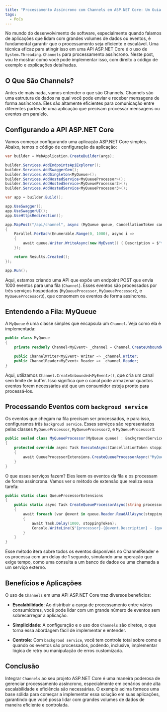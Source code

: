 ```yaml
---
title: "Processamento Assíncrono com Channels em ASP.NET Core: Um Guia Passo a Passo"
tags:
  - PoCs
---
```


No mundo do desenvolvimento de software, especialmente quando falamos de aplicações que lidam com grandes volumes de dados ou eventos, é fundamental garantir que o processamento seja eficiente e escalável. Uma técnica eficaz para atingir isso em uma API ASP.NET Core é o uso de `System.Threading.Channels` para processamento assíncrono. Neste post, vou te mostrar como você pode implementar isso, com direito a código de exemplo e explicações detalhadas.

## O Que São Channels?
Antes de mais nada, vamos entender o que são Channels. Channels são uma estrutura de dados na qual você pode enviar e receber mensagens de forma assíncrona. Eles são altamente eficientes para comunicação entre diferentes partes de uma aplicação que precisam processar mensagens ou eventos em paralelo.

## Configurando a API ASP.NET Core
Vamos começar configurando uma aplicação ASP.NET Core simples. Abaixo, temos o código de configuração da aplicação:

```csharp
var builder = WebApplication.CreateBuilder(args);

builder.Services.AddEndpointsApiExplorer();
builder.Services.AddSwaggerGen();
builder.Services.AddSingleton<MyQueue>();
builder.Services.AddHostedService<MyQueueProcessor>();
builder.Services.AddHostedService<MyQueueProcessor2>();
builder.Services.AddHostedService<MyQueueProcessor3>();

var app = builder.Build();

app.UseSwagger();
app.UseSwaggerUI();
app.UseHttpsRedirection();

app.MapPost("/api/channel", async (MyQueue queue, CancellationToken cancellation) =>
{
    Parallel.ForEach(Enumerable.Range(0, 1000), async i =>
    {
        await queue.Writer.WriteAsync(new MyEvent() { Description = $"test-{i}" }, cancellation);
    });

    return Results.Created();
});

app.Run();
```
Aqui, estamos criando uma API que expõe um endpoint POST que envia 1000 eventos para uma fila (`Channel`). Esses eventos são processados por três serviços hospedados (`MyQueueProcessor`, `MyQueueProcessor2`, e `MyQueueProcessor3`), que consomem os eventos de forma assíncrona.

## Entendendo a Fila: MyQueue

A `MyQueue` é uma classe simples que encapsula um `Channel`. Veja como ela é implementada:

```csharp
public class MyQueue
{
    private readonly Channel<MyEvent> _channel = Channel.CreateUnbounded<MyEvent>();

    public ChannelWriter<MyEvent> Writer => _channel.Writer;
    public ChannelReader<MyEvent> Reader => _channel.Reader;
}
```
Aqui, utilizamos `Channel.CreateUnbounded<MyEvent>()`, que cria um canal sem limite de buffer. Isso significa que o canal pode armazenar quantos eventos forem necessários até que um consumidor esteja pronto para processá-los.

## Processando Eventos com `backgroud service`
Os eventos que chegam na fila precisam ser processados, e para isso, configuramos três `backgroud service`. Esses serviços são representados pelas classes `MyQueueProcessor`, `MyQueueProcessor2`, e `MyQueueProcessor3`:

```csharp
public sealed class MyQueueProcessor(MyQueue queue) : BackgroundService
{
    protected override async Task ExecuteAsync(CancellationToken stoppingToken)
    {
        await QueueProcessorExtensions.CreateQueueProcessorAsync("MyQueueProcessor", queue, stoppingToken);
    }
}
```
O que esses serviços fazem? Eles leem os eventos da fila e os processam de forma assíncrona. Vamos ver o método de extensão que realiza essa tarefa:

```csharp
public static class QueueProcessorExtensions
{
    public static async Task CreateQueueProcessorAsync(string processor, MyQueue queue, CancellationToken stoppingToken)
    {
        await foreach (var @event in queue.Reader.ReadAllAsync(stoppingToken))
        {
            await Task.Delay(1000, stoppingToken);
            Console.WriteLine($"{processor}-{@event.Description} - {queue.Reader.Count}");
        }
    }
}
```
Esse método itera sobre todos os eventos disponíveis no ChannelReader e os processa com um delay de 1 segundo, simulando uma operação que exige tempo, como uma consulta a um banco de dados ou uma chamada a um serviço externo.

## Benefícios e Aplicações
O uso de `Channels` em uma API ASP.NET Core traz diversos benefícios:

- **Escalabilidade**: Ao distribuir a carga de processamento entre vários consumidores, você pode lidar com um grande número de eventos sem sobrecarregar a aplicação.

- **Simplicidade**: A configuração e o uso dos `Channels` são diretos, o que torna essa abordagem fácil de implementar e entender.

- **Controle**: Com `backgroud service`, você tem controle total sobre como e quando os eventos são processados, podendo, inclusive, implementar lógica de retry ou manipulação de erros customizada.


## Conclusão
Integrar `Channels` ao seu projeto ASP.NET Core é uma maneira poderosa de gerenciar processamento assíncrono, especialmente em cenários onde alta escalabilidade e eficiência são necessárias. O exemplo acima fornece uma base sólida para começar a implementar essa solução em suas aplicações, garantindo que você possa lidar com grandes volumes de dados de maneira eficiente e controlada.